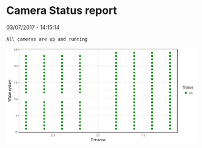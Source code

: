 Camera Status report
================
03/07/2017 - 14:15:14

    All cameras are up and running

![](camreport_files/figure-markdown_github/unnamed-chunk-2-1.png)
